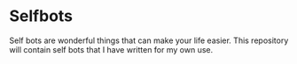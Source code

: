 # Selfbots
Self bots are wonderful things that can make your life easier. This repository will contain self bots that I have written for my own use.
